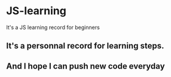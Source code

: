 # JS-learning
It's a JS learning record for beginners

## It's a personnal record for learning steps.
## And I hope I can push new code everyday
